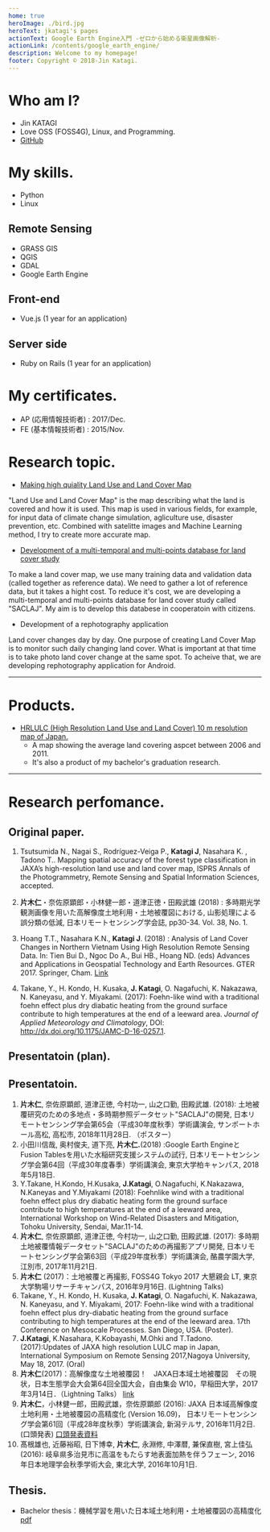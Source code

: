 ```yaml
---
home: true
heroImage: ./bird.jpg
heroText: jkatagi's pages
actionText: Google Earth Engine入門 -ゼロから始める衛星画像解析-
actionLink: /contents/google_earth_engine/
description: Welcome to my homepage!
footer: Copyright © 2018-Jin Katagi.
---
```

# Who am I?

* Jin KATAGI
* Love OSS (FOSS4G), Linux, and Programming.
* [GitHub](https://github.com/jkatagi)

# My skills.
* Python
* Linux

## Remote Sensing
* GRASS GIS
* QGIS
* GDAL
* Google Earth Engine

## Front-end
* Vue.js (1 year for an application)

## Server side
* Ruby on Rails (1 year for an application)

# My certificates.
* AP (応用情報技術者) : 2017/Dec.
* FE (基本情報技術者) : 2015/Nov.

# Research topic.
* [Making high quiality Land Use and Land Cover Map](http://www.eorc.jaxa.jp/ALOS/en/lulc/lulc_index.htm)

"Land Use and Land Cover Map" is the map describing what the land is covered and how it is used.
This map is used in various fields, for example, for input data of climate change simulation, agliculture use, disaster prevention, etc.
Combined with satelitte images and Machine Learning method, I try to create more accurate map.

* [Development of a multi-temporal and multi-points database for land cover study](http://www.sapc.jaxa.jp/use/rd/saclaj/)

To make a land cover map, we use many training data and validation data (called together as reference data).
We need to gather a lot of reference data, but it takes a hight cost.
To reduce it's cost, we are developing a multi-temporal and multi-points database for land cover study called "SACLAJ".
My aim is to develop this databese in cooperatoin with citizens.

* Development of a rephotography application

Land cover changes day by day. One purpose of creating Land Cover Map is to monitor such daily changing land cover. 
What is important at that time is to take photo land cover change at the same spot. 
To acheive that, we are developing rephotography application for Android.

* * *
# Products.
- [HRLULC (High Resolution Land Use and Land Cover) 10 m resolution map of Japan.](https://www.eorc.jaxa.jp/ALOS/lulc/jlulc_jpn.htm)
  - A map showing the average land covering aspcet between 2006 and 2011.
  - It's also a product of my bachelor's graduation research.
* * *

# Research perfomance.

## Original paper.
1. Tsutsumida N., Nagai S., Rodríguez-Veiga P., __Katagi J__, Nasahara K. , Tadono T.. Mapping spatial accuracy of the forest type classification in JAXA’s high-resolution land use and land cover map, ISPRS Annals of the Photogrammetry, Remote Sensing and Spatial Information Sciences, accepted.

1. __片木仁__・奈佐原顕郎・小林健一郎・道津正徳・田殿武雄 (2018) : 多時期光学観測画像を用いた高解像度土地利用・土地被覆図における, 山影処理による誤分類の低減, 日本リモートセンシング学会誌, pp30-34. Vol. 38, No. 1.
1. Hoang T.T., Nasahara K.N., __Katagi J__. (2018) : Analysis of Land Cover Changes in Northern Vietnam Using High Resolution Remote Sensing Data. In: Tien Bui D., Ngoc Do A., Bui HB., Hoang ND. (eds) Advances and Applications in Geospatial Technology and Earth Resources. GTER 2017. Springer, Cham. [Link](https://link.springer.com/chapter/10.1007/978-3-319-68240-2_9)
1. Takane, Y., H. Kondo, H. Kusaka, __J. Katagi__, O. Nagafuchi, K. Nakazawa, N. Kaneyasu, and Y. Miyakami. (2017): Foehn-like wind with a traditional foehn effect plus dry diabatic heating from the ground surface contribute to high temperatures at the end of a leeward area. _Journal of Applied Meteorology and Climatology_, DOI: http://dx.doi.org/10.1175/JAMC-D-16-0257.1.

## Presentatoin (plan).

## Presentatoin.
1. __片木仁__, 奈佐原顕郎, 道津正徳, 今村功一, 山之口勤, 田殿武雄. (2018):  土地被覆研究のための多地点・多時期参照データセット"SACLAJ"の開発, 日本リモートセンシング学会第65会（平成30年度秋季）学術講演会, サンポートホール高松, 高松市, 2018年11月28日. （ポスター）
1. 小田川信哉, 奥村俊夫, 道下亮, __片木仁.__(2018) :Google Earth EngineとFusion Tablesを用いた水稲研究支援システムの試行, 日本リモートセンシング学会第64回（平成30年度春季）学術講演会, 東京大学柏キャンパス, 2018年5月18日.
1. Y.Takane, H.Kondo, H.Kusaka, __J.Katagi__, O.Nagafuchi, K.Nakazawa, N.Kaneyas and Y.Miyakami (2018): Foehnlike wind with a traditional foehn effect plus dry diabatic heating form the ground surface contribute to high temperatures at the end of a leeward area, International Workshop on Wind-Related Disasters and Mitigation, Tohoku University, Sendai, Mar.11-14.
1. __片木仁__, 奈佐原顕郎, 道津正徳, 今村功一, 山之口勤, 田殿武雄. (2017): 多時期土地被覆情報データセット"SACLAJ"のための再撮影アプリ開発, 日本リモートセンシング学会第63回（平成29年度秋季）学術講演会, 酪農学園大学, 江別市, 2017年11月21日.
1. __片木仁__ (2017)：土地被覆と再撮影, FOSS4G Tokyo 2017 大懇親会 LT, 東京大学駒場リサーチキャンパス, 2016年9月16日. (Lightning Talks) 
1. Takane, Y., H. Kondo, H. Kusaka, __J. Katagi__, O. Nagafuchi, K. Nakazawa, N. Kaneyasu, and Y. Miyakami, 2017: Foehn-like wind with a traditional foehn effect plus dry-diabatic heating from the ground surface contributing to high temperatures at the end of the leeward area. 17th Conference on Mesoscale Processes. San Diego, USA. (Poster).
1. __J.Katagi__, K.Nasahara, K.Kobayashi, M.Ohki and T.Tadono. (2017):Updates of JAXA high resolution LULC map in Japan, International Symposium on Remote Sensing 2017,Nagoya University, May 18, 2017. (Oral)
1. __片木仁__(2017)：高解像度な土地被覆図！　JAXA日本域土地被覆図　その現状，日本生態学会大会第64回全国大会，自由集会 W10，早稲田大学，2017年3月14日．（Lightning Talks） [link](http://www.esj.ne.jp/meeting/abst/64/W10.html)
1. __片木仁__，小林健一郎，田殿武雄，奈佐原顕郎 (2016): JAXA 日本域高解像度土地利用・土地被覆図の高精度化 (Version 16.09)， 日本リモートセンシング学会第61回（平成28年度秋季）学術講演会, 新潟テルサ, 2016年11月2日.(口頭発表) [口頭発表資料](http://www.eorc.jaxa.jp/ALOS/lulc/documents/2016_1102_RSSJ_Katagi_final_web.pdf)
1. 髙根雄也, 近藤裕昭, 日下博幸, __片木仁__, 永淵修, 中澤暦, 兼保直樹, 宮上佳弘 (2016): 岐阜県多治見市に高温をもたらす地表面加熱を伴うフェーン, 2016年日本地理学会秋季学術大会, 東北大学, 2016年10月1日.

## Thesis.
* Bachelor thesis：機械学習を用いた日本域土地利用・土地被覆図の高精度化 [pdf](https://github.com/jkatagi/jkatagi.github.io/tree/dev-vuepress/pdf/2016FY_Katagi_bachelor.pdf)
